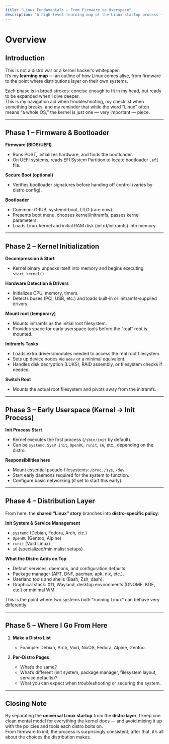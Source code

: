```yaml
---
title: "Linux Fundamentals – From Firmware to Userspace"
description: "A high-level learning map of the Linux startup process — covering the kernel and common early userspace until distribution-specific layers take over."
---
```


# **Overview**

## **Introduction**
This is not a distro war or a kernel hacker’s whitepaper.  
It’s my **learning map** — an outline of how Linux comes alive, from firmware to the point where distributions layer on their own systems.

Each phase is in broad strokes: concise enough to fit in my head, but ready to be expanded when I dive deeper.  
This is my navigation aid when troubleshooting, my checklist when something breaks, and my reminder that while the word “Linux” often means “a whole OS,” the kernel is just one — very important — piece.

---

## **Phase 1 – Firmware & Bootloader**

**Firmware (BIOS/UEFI)**  
- Runs POST, initializes hardware, and finds the bootloader.  
- On UEFI systems, reads EFI System Partition to locate bootloader `.efi` file.  

**Secure Boot (optional)**  
- Verifies bootloader signatures before handing off control (varies by distro config).

**Bootloader**  
- Common: GRUB, systemd‑boot, LILO (rare now).  
- Presents boot menu, chooses kernel/initramfs, passes kernel parameters.  
- Loads Linux kernel and initial RAM disk (initrd/initramfs) into memory.

---

## **Phase 2 – Kernel Initialization**

**Decompression & Start**  
- Kernel binary unpacks itself into memory and begins executing `start_kernel()`.

**Hardware Detection & Drivers**  
- Initializes CPU, memory, timers.  
- Detects buses (PCI, USB, etc.) and loads built‑in or initramfs‑supplied drivers.

**Mount root (temporary)**  
- Mounts initramfs as the initial root filesystem.  
- Provides space for early userspace tools before the “real” root is mounted.

**Initramfs Tasks**  
- Loads extra drivers/modules needed to access the real root filesystem.  
- Sets up device nodes via `udev` or a minimal equivalent.  
- Handles disk decryption (LUKS), RAID assembly, or filesystem checks if needed.

**Switch Root**  
- Mounts the actual root filesystem and pivots away from the initramfs.

---

## **Phase 3 – Early Userspace (Kernel → Init Process)**

**Init Process Start**  
- Kernel executes the first process (`/sbin/init` by default).  
- Can be `systemd`, `SysV init`, `OpenRC`, `runit`, `s6`, etc., depending on the distro.

**Responsibilities here**  
- Mount essential pseudo‑filesystems: `/proc`, `/sys`, `/dev`.  
- Start early daemons required for the system to function.  
- Configure basic networking (if set to start this early).

---

## **Phase 4 – Distribution Layer**

From here, the **shared “Linux” story** branches into **distro‑specific policy**:

**Init System & Service Management**  
- `systemd` (Debian, Fedora, Arch, etc.)  
- `OpenRC` (Gentoo, Alpine)  
- `runit` (Void Linux)  
- `s6` (specialized/minimalist setups)  

**What the Distro Adds on Top**  
- Default services, daemons, and configuration defaults.  
- Package manager (APT, DNF, pacman, apk, nix, etc.).  
- Userland tools and shells (Bash, Zsh, dash).  
- Graphical stack: X11, Wayland, desktop environments (GNOME, KDE, etc.) or minimal WM.

This is the point where two systems both “running Linux” can behave very differently.

---

## **Phase 5 – Where I Go From Here**

1. **Make a Distro List**  
   - Example: Debian, Arch, Void, NixOS, Fedora, Alpine, Gentoo.  

2. **Per‑Distro Pages**  
   - What’s the same?  
   - What’s different (init system, package manager, filesystem layout, service defaults)?  
   - What you can expect when troubleshooting or securing the system.

---

## **Closing Note**
By separating the **universal Linux startup** from the **distro layer**, I keep one clean mental model for everything the kernel does — and avoid mixing it up with the policies and tools each distro bolts on.  
From firmware to init, the process is surprisingly consistent; after that, it’s all about the choices the distribution makes.

